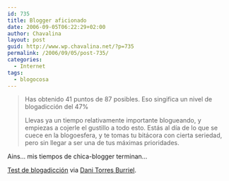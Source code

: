 ```yaml
---
id: 735
title: Blogger aficionado
date: 2006-09-05T06:22:29+02:00
author: Chavalina
layout: post
guid: http://www.wp.chavalina.net/?p=735
permalink: /2006/09/05/post-735/
categories:
  - Internet
tags:
  - blogocosa
---
```

> Has obtenido 41 puntos de 87 posibles. Eso singifica un nivel de blogadicción del 47%
> 
> Llevas ya un tiempo relativamente importante blogueando, y empiezas a cojerle el gustillo a todo esto. Estás al día de lo que se cuece en la blogoesfera, y te tomas tu bitácora con cierta seriedad, pero sin llegar a ser una de tus máximas prioridades.

Ains… mis tiempos de chica-blogger terminan…

<a href="http://javimoya.com/blog/especial/blog-o-test/index.htm" target="_blank">Test de blogadicción</a> via <a href="http://www.torresburriel.com/weblog/2006/09/05/blogger-experimentado/" target="_blank">Dani Torres Burriel</a>.